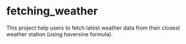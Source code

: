# fetching_weather
This project help users to fetch latest weather data from their closest weather station (using haversine formula).
